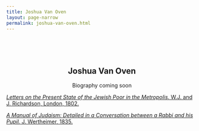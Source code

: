 ```yaml
---
title: Joshua Van Oven
layout: page-narrow
permalink: joshua-van-oven.html
---
```


&nbsp;

&nbsp;

<p align="center">

<h2 align=center>Joshua Van Oven</h2>

<p align="center">Biography coming soon</p>

<p align=left class="hangingindent">  
<a href="/items/vjwp_160.html"><em>Letters on the Present State of the Jewish Poor in the Metropolis.</em> W.J. and J. Richardson, London, 1802.</a>
</p>

<p align=left class="hangingindent">  
<a href="/items/vjwp_161.html"><em>A Manual of Judaism: Detailed in a Conversation between a Rabbi and his Pupil.</em> J. Wertheimer, 1835.</a>
</p>

&nbsp;